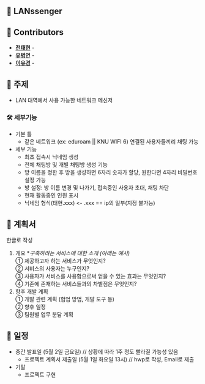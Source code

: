 ## 📌 LANssenger

## 👥 Contributors

- [**전태현**](https://github.com/taehyunjeon0203) -
- [**유병연**](https://github.com/youbyeongyeon) -
- [**이유경**](https://github.com/dldbrud) -

## 🎯 주제

- LAN 대역에서 사용 가능한 네트워크 메신저

### 🛠 세부기능

- 기본 틀
  - 같은 네트워크 (ex: eduroam || KNU WIFI 6) 연결된 사용자들끼리 채팅 가능
- 세부 기능
  - 최초 접속시 닉네임 생성
  - 전체 채팅방 및 개별 채팅방 생성 기능
  - 방 이름을 정한 후 방을 생성하면 6자리 숫자가 할당, 원한다면 4자리 비밀번호 설정 가능
  - 방 설정: 방 이름 변경 및 나가기, 접속중인 사용자 초대, 채팅 차단
  - 현재 활동중인 인원 표시
  - 닉네임 형식(태현.xxx) <- .xxx == ip의 일부(지정 불가능)

## 📝 계획서

한글로 작성

1. 개요 \*_구축하려는 서비스에 대한 소개 (아래는 예시)_  
   ① 제공하고자 하는 서비스가 무엇인지?  
   ② 서비스의 사용자는 누구인지?  
   ③ 사용자가 서비스를 사용함으로써 얻을 수 있는 효과는 무엇인지?  
   ④ 기존에 존재하는 서비스들과의 차별점은 무엇인지?
2. 향후 개발 계획  
   ① 개발 관련 계획 (협업 방법, 개발 도구 등)  
   ② 향후 일정  
   ③ 팀원별 업무 분담 계획

## 📅 일정

- 중간 발표일 (5월 2일 금요일) // 상황에 따라 1주 정도 빨라질 가능성 있음
  - 프로젝트 계획서 제출일 (5월 1일 화요일 13시) // hwp로 작성, Email로 제출
- 기말
  - 프로젝트 구현
